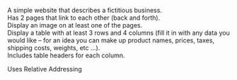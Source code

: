 A simple website that describes a fictitious business.  
Has 2 pages that link to each other (back and forth).  
Display an image on at least one of the pages.  
Display a table with at least 3 rows and 4 columns (fill it in with any data you would like – for an idea you can make up product names, prices, taxes, shipping costs, weights, etc …).  
Includes table headers for each column.

Uses Relative Addressing
